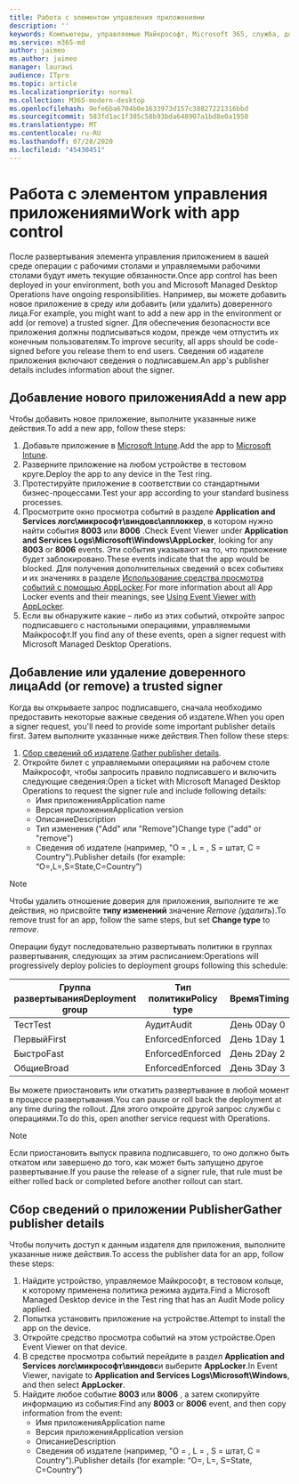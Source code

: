 ```yaml
---
title: Работа с элементом управления приложениями
description: ''
keywords: Компьютеры, управляемые Майкрософт, Microsoft 365, служба, документация
ms.service: m365-md
author: jaimeo
ms.author: jaimeo
manager: laurawi
audience: ITpro
ms.topic: article
ms.localizationpriority: normal
ms.collection: M365-modern-desktop
ms.openlocfilehash: 9efe6ba6704b0e1633973d157c38827221316bbd
ms.sourcegitcommit: 583fd1ac1f385c58b93bda648907a1bd8e0a1950
ms.translationtype: MT
ms.contentlocale: ru-RU
ms.lasthandoff: 07/28/2020
ms.locfileid: "45430451"
---
```

# <a name="work-with-app-control"></a><span data-ttu-id="8fe07-103">Работа с элементом управления приложениями</span><span class="sxs-lookup"><span data-stu-id="8fe07-103">Work with app control</span></span>

<span data-ttu-id="8fe07-104">После развертывания элемента управления приложением в вашей среде операции с рабочими столами и управляемыми рабочими столами будут иметь текущие обязанности.</span><span class="sxs-lookup"><span data-stu-id="8fe07-104">Once app control has been deployed in your environment, both you and Microsoft Managed Desktop Operations have ongoing responsibilities.</span></span> <span data-ttu-id="8fe07-105">Например, вы можете добавить новое приложение в среду или добавить (или удалить) доверенного лица.</span><span class="sxs-lookup"><span data-stu-id="8fe07-105">For example, you might want to add a new app in the environment or add (or remove) a trusted signer.</span></span> <span data-ttu-id="8fe07-106">Для обеспечения безопасности все приложения должны подписываться кодом, прежде чем отпустить их конечным пользователям.</span><span class="sxs-lookup"><span data-stu-id="8fe07-106">To improve security, all apps should be code-signed before you release them to end users.</span></span> <span data-ttu-id="8fe07-107">Сведения об издателе приложения включают сведения о подписавшем.</span><span class="sxs-lookup"><span data-stu-id="8fe07-107">An app's publisher details includes information about the signer.</span></span>


## <a name="add-a-new-app"></a><span data-ttu-id="8fe07-108">Добавление нового приложения</span><span class="sxs-lookup"><span data-stu-id="8fe07-108">Add a new app</span></span>

<span data-ttu-id="8fe07-109">Чтобы добавить новое приложение, выполните указанные ниже действия.</span><span class="sxs-lookup"><span data-stu-id="8fe07-109">To add a new app, follow these steps:</span></span>

1. <span data-ttu-id="8fe07-110">Добавьте приложение в [Microsoft Intune](https://docs.microsoft.com/mem/intune/apps/apps-win32-app-management).</span><span class="sxs-lookup"><span data-stu-id="8fe07-110">Add the app to [Microsoft Intune](https://docs.microsoft.com/mem/intune/apps/apps-win32-app-management).</span></span>
2. <span data-ttu-id="8fe07-111">Разверните приложение на любом устройстве в тестовом круге.</span><span class="sxs-lookup"><span data-stu-id="8fe07-111">Deploy the app to any device in the Test ring.</span></span> 
3. <span data-ttu-id="8fe07-112">Протестируйте приложение в соответствии со стандартными бизнес-процессами.</span><span class="sxs-lookup"><span data-stu-id="8fe07-112">Test your app according to your standard business processes.</span></span> 
4. <span data-ttu-id="8fe07-113">Просмотрите окно просмотра событий в разделе **Application and Services логс\микрософт\виндовс\апплоккер**, в котором нужно найти события **8003** или **8006** .</span><span class="sxs-lookup"><span data-stu-id="8fe07-113">Check Event Viewer under **Application and Services Logs\Microsoft\Windows\AppLocker**, looking for any **8003** or **8006** events.</span></span> <span data-ttu-id="8fe07-114">Эти события указывают на то, что приложение будет заблокировано.</span><span class="sxs-lookup"><span data-stu-id="8fe07-114">These events indicate that the app would be blocked.</span></span> <span data-ttu-id="8fe07-115">Для получения дополнительных сведений о всех событиях и их значениях в разделе [Использование средства просмотра событий с помощью AppLocker](https://docs.microsoft.com/windows/security/threat-protection/windows-defender-application-control/applocker/using-event-viewer-with-applocker).</span><span class="sxs-lookup"><span data-stu-id="8fe07-115">For more information about all App Locker events and their meanings, see [Using Event Viewer with AppLocker](https://docs.microsoft.com/windows/security/threat-protection/windows-defender-application-control/applocker/using-event-viewer-with-applocker).</span></span>
5. <span data-ttu-id="8fe07-116">Если вы обнаружите какие – либо из этих событий, откройте запрос подписавшего с настольными операциями, управляемыми Майкрософт.</span><span class="sxs-lookup"><span data-stu-id="8fe07-116">If you find any of these events, open a signer request with Microsoft Managed Desktop Operations.</span></span>

## <a name="add-or-remove-a-trusted-signer"></a><span data-ttu-id="8fe07-117">Добавление или удаление доверенного лица</span><span class="sxs-lookup"><span data-stu-id="8fe07-117">Add (or remove) a trusted signer</span></span>

<span data-ttu-id="8fe07-118">Когда вы открываете запрос подписавшего, сначала необходимо предоставить некоторые важные сведения об издателе.</span><span class="sxs-lookup"><span data-stu-id="8fe07-118">When you open a signer request, you'll need to provide some important publisher details first.</span></span> <span data-ttu-id="8fe07-119">Затем выполните указанные ниже действия.</span><span class="sxs-lookup"><span data-stu-id="8fe07-119">Then follow these steps:</span></span>

1. <span data-ttu-id="8fe07-120">[Сбор сведений об издателе](#gather-publisher-details).</span><span class="sxs-lookup"><span data-stu-id="8fe07-120">[Gather publisher details](#gather-publisher-details).</span></span>
2. <span data-ttu-id="8fe07-121">Откройте билет с управляемыми операциями на рабочем столе Майкрософт, чтобы запросить правило подписавшего и включить следующие сведения:</span><span class="sxs-lookup"><span data-stu-id="8fe07-121">Open a ticket with Microsoft Managed Desktop Operations to request the signer rule and include following details:</span></span>  
    - <span data-ttu-id="8fe07-122">Имя приложения</span><span class="sxs-lookup"><span data-stu-id="8fe07-122">Application name</span></span> 
    - <span data-ttu-id="8fe07-123">Версия приложения</span><span class="sxs-lookup"><span data-stu-id="8fe07-123">Application version</span></span> 
    - <span data-ttu-id="8fe07-124">Описание</span><span class="sxs-lookup"><span data-stu-id="8fe07-124">Description</span></span> 
    - <span data-ttu-id="8fe07-125">Тип изменения ("Add" или "Remove")</span><span class="sxs-lookup"><span data-stu-id="8fe07-125">Change type ("add" or "remove")</span></span>  
    - <span data-ttu-id="8fe07-126">Сведения об издателе (например, "O = <publisher name> , L = <location> , S = штат, C = Country").</span><span class="sxs-lookup"><span data-stu-id="8fe07-126">Publisher details (for example: “O=<publisher name>,L=<location>,S=State,C=Country”)</span></span> 

> [!NOTE]
> <span data-ttu-id="8fe07-127">Чтобы удалить отношение доверия для приложения, выполните те же действия, но присвойте **типу изменений** значение *Remove (удалить*).</span><span class="sxs-lookup"><span data-stu-id="8fe07-127">To remove trust for an app, follow the same steps, but set **Change type** to *remove*.</span></span>

<span data-ttu-id="8fe07-128">Операции будут последовательно развертывать политики в группах развертывания, следующих за этим расписанием:</span><span class="sxs-lookup"><span data-stu-id="8fe07-128">Operations will progressively deploy policies to deployment groups following this schedule:</span></span>


|<span data-ttu-id="8fe07-129">Группа развертывания</span><span class="sxs-lookup"><span data-stu-id="8fe07-129">Deployment group</span></span>  |<span data-ttu-id="8fe07-130">Тип политики</span><span class="sxs-lookup"><span data-stu-id="8fe07-130">Policy type</span></span>  |<span data-ttu-id="8fe07-131">Время</span><span class="sxs-lookup"><span data-stu-id="8fe07-131">Timing</span></span>  |
|---------|---------|---------|
|<span data-ttu-id="8fe07-132">Тест</span><span class="sxs-lookup"><span data-stu-id="8fe07-132">Test</span></span>     |  <span data-ttu-id="8fe07-133">Аудит</span><span class="sxs-lookup"><span data-stu-id="8fe07-133">Audit</span></span>       |  <span data-ttu-id="8fe07-134">День 0</span><span class="sxs-lookup"><span data-stu-id="8fe07-134">Day 0</span></span>       |
|<span data-ttu-id="8fe07-135">Первый</span><span class="sxs-lookup"><span data-stu-id="8fe07-135">First</span></span>     | <span data-ttu-id="8fe07-136">Enforced</span><span class="sxs-lookup"><span data-stu-id="8fe07-136">Enforced</span></span>        | <span data-ttu-id="8fe07-137">День 1</span><span class="sxs-lookup"><span data-stu-id="8fe07-137">Day 1</span></span>        |
|<span data-ttu-id="8fe07-138">Быстро</span><span class="sxs-lookup"><span data-stu-id="8fe07-138">Fast</span></span>     | <span data-ttu-id="8fe07-139">Enforced</span><span class="sxs-lookup"><span data-stu-id="8fe07-139">Enforced</span></span>        |  <span data-ttu-id="8fe07-140">День 2</span><span class="sxs-lookup"><span data-stu-id="8fe07-140">Day 2</span></span>       |
|<span data-ttu-id="8fe07-141">Общие</span><span class="sxs-lookup"><span data-stu-id="8fe07-141">Broad</span></span>     | <span data-ttu-id="8fe07-142">Enforced</span><span class="sxs-lookup"><span data-stu-id="8fe07-142">Enforced</span></span>        |  <span data-ttu-id="8fe07-143">День 3</span><span class="sxs-lookup"><span data-stu-id="8fe07-143">Day 3</span></span>       |


<span data-ttu-id="8fe07-144">Вы можете приостановить или откатить развертывание в любой момент в процессе развертывания.</span><span class="sxs-lookup"><span data-stu-id="8fe07-144">You can pause or roll back the deployment at any time during the rollout.</span></span> <span data-ttu-id="8fe07-145">Для этого откройте другой запрос службы с операциями.</span><span class="sxs-lookup"><span data-stu-id="8fe07-145">To do this, open another service request with Operations.</span></span>

> [!NOTE]
> <span data-ttu-id="8fe07-146">Если приостановить выпуск правила подписавшего, то оно должно быть откатом или завершено до того, как может быть запущено другое развертывание.</span><span class="sxs-lookup"><span data-stu-id="8fe07-146">If you pause the release of a signer rule, that rule must be either rolled back or completed before another rollout can start.</span></span>

## <a name="gather-publisher-details"></a><span data-ttu-id="8fe07-147">Сбор сведений о приложении Publisher</span><span class="sxs-lookup"><span data-stu-id="8fe07-147">Gather publisher details</span></span>

<span data-ttu-id="8fe07-148">Чтобы получить доступ к данным издателя для приложения, выполните указанные ниже действия.</span><span class="sxs-lookup"><span data-stu-id="8fe07-148">To access the publisher data for an app, follow these steps:</span></span>

1. <span data-ttu-id="8fe07-149">Найдите устройство, управляемое Майкрософт, в тестовом кольце, к которому применена политика режима аудита.</span><span class="sxs-lookup"><span data-stu-id="8fe07-149">Find a Microsoft Managed Desktop device in the Test ring that has an Audit Mode policy applied.</span></span> 
2. <span data-ttu-id="8fe07-150">Попытка установить приложение на устройстве.</span><span class="sxs-lookup"><span data-stu-id="8fe07-150">Attempt to install the app on the device.</span></span>
3. <span data-ttu-id="8fe07-151">Откройте средство просмотра событий на этом устройстве.</span><span class="sxs-lookup"><span data-stu-id="8fe07-151">Open Event Viewer on that device.</span></span> 
4. <span data-ttu-id="8fe07-152">В средстве просмотра событий перейдите в раздел **Application and Services логс\микрософт\виндовс**и выберите **AppLocker**.</span><span class="sxs-lookup"><span data-stu-id="8fe07-152">In Event Viewer, navigate to **Application and Services Logs\Microsoft\Windows**, and then select **AppLocker**.</span></span> 
5. <span data-ttu-id="8fe07-153">Найдите любое событие **8003** или **8006** , а затем скопируйте информацию из события:</span><span class="sxs-lookup"><span data-stu-id="8fe07-153">Find any **8003** or **8006** event, and then copy information from the event:</span></span> 
    - <span data-ttu-id="8fe07-154">Имя приложения</span><span class="sxs-lookup"><span data-stu-id="8fe07-154">Application name</span></span> 
    - <span data-ttu-id="8fe07-155">Версия приложения</span><span class="sxs-lookup"><span data-stu-id="8fe07-155">Application version</span></span> 
    - <span data-ttu-id="8fe07-156">Описание</span><span class="sxs-lookup"><span data-stu-id="8fe07-156">Description</span></span> 
    - <span data-ttu-id="8fe07-157">Сведения об издателе (например, "O = <publisher name> , L = <location> , S = штат, C = Country").</span><span class="sxs-lookup"><span data-stu-id="8fe07-157">Publisher details (for example: “O=<publisher name>, L=<location>, S=State, C=Country”)</span></span> 
